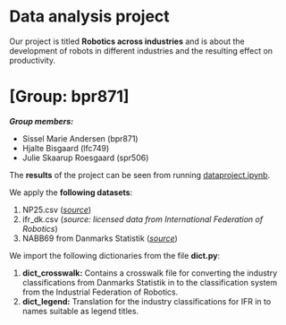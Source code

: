 # Data analysis project

Our project is titled **Robotics across industries** and is about the development of robots in different industries and the resulting effect on productivity.

# \[Group: bpr871\]

***Group members:***
- Sissel Marie Andersen (bpr871)
- Hjalte Bisgaard (lfc749)
- Julie Skaarup Roesgaard (spr506)

The **results** of the project can be seen from running [dataproject.ipynb](dataproject.ipynb).

We apply the **following datasets**:

1. NP25.csv (*[source](https://www.statistikbanken.dk/np25)*) 
2. ifr_dk.csv (*source: licensed data from International Federation of Robotics*)
3. NABB69 from Danmarks Statistik (*[source](https://www.statistikbanken.dk/statbank5a/SelectVarVal/Define.asp?MainTable=NABB69&PLanguage=0&PXSId=0&wsid=cftree)*)

We import the following dictionaries from the file **dict.py**:
1. **dict_crosswalk:** Contains a crosswalk file for converting the industry classifications from Danmarks Statistik in to the classification system from the Industrial Federation of Robotics.
2. **dict_legend:**    Translation for the industry classifications for IFR in to names suitable as legend titles.
